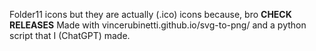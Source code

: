 Folder11 icons but they are actually (.ico) icons because, bro
**CHECK RELEASES**
Made with vincerubinetti.github.io/svg-to-png/ and a python script that I (ChatGPT) made.
